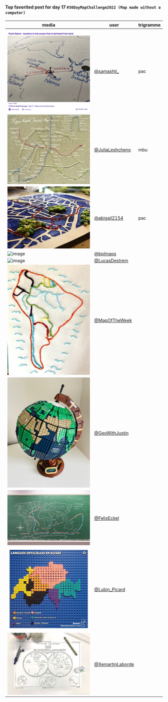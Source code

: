 #### Top favorited post for day 17 `#30DayMapChallenge2022 (Map made without a computer)`
| media | user | trigramme |
|-------|------|-----------|
| ![image](../uploads/77f5cb26917d5342d71c423d019557ba/image.png) | [@samashti\_](https://twitter.com/samashti\_/status/1593191900793942016) | pac |
| ![image](../uploads/c848abac9687f7a49f4e68db40609a8d/image.png) | [@JuliaLeshcheno](https://twitter.com/JuliaLeshcheno/status/1593460818993094657) | mbu |
| ![image](../uploads/e244cd30188a19484e115094dff689df/image.png) | [@abigail2154](https://twitter.com/abigail2154/status/1593142157007024129) | pac |
| ![image](../uploads/5ee04e1574a198c970ede99b8a62f77c/image.png) | [@bplmaps](https://twitter.com/bplmaps/status/1593107800837672960) |  |
| ![image](../uploads/f27d5917e49869d39fe54aa5ba4ee1ab/image.png) | [@LucasDestrem](https://twitter.com/LucasDestrem/status/1593130841181679617) |  |
| ![image](../uploads/5e38f652482b0d53f93e6d2fc818da82/image.png) | [@MapOfTheWeek](https://twitter.com/MapOfTheWeek/status/1593243544072118272) |  |
| ![image](../uploads/2c97cd33e61b8bc948d99f5c4b6ddfd5/image.png) | [@GeoWithJustin](https://twitter.com/randybondsjr/status/1593272928254439425) |  |
| ![image](../uploads/4dd41f9224bcfe5abb516e27592c4433/image.png) | [@FelixEckel](https://twitter.com/FelixEckel/status/1593161794549608448) |  |
| ![image](../uploads/fd63d5855e954b8d60de663ab563d83a/image.png) | [@Lubin_Picard](https://twitter.com/Lubin_Picard/status/1593129307982901249) |  |
| ![image](../uploads/7c5441822ec88a423159656e42ee49c0/image.png) | [@XemartinLaborde](https://twitter.com/XemartinLaborde/status/1593162483862482944) |  |

